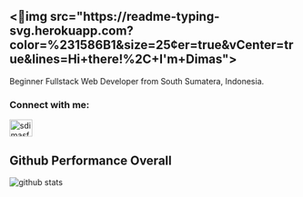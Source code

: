 
<h2 align="left">
<👋img src="https://readme-typing-svg.herokuapp.com?color=%231586B1&size=25&center=true&vCenter=true&lines=Hi+there!%2C+I'm+Dimas">
</h2>

Beginner Fullstack Web Developer from  South Sumatera, Indonesia.

### Connect with me:

<a href="https://instagram.com/dimasfitra_s" target="blank"><img align="center" src="https://raw.githubusercontent.com/rahuldkjain/github-profile-readme-generator/master/src/images/icons/Social/instagram.svg" alt="sdimasfitra" height="30" width="40" /></a>

## Github Performance Overall

![github stats](https://github-readme-stats.vercel.app/api?username=sdimasfitra&show_icons=true)



